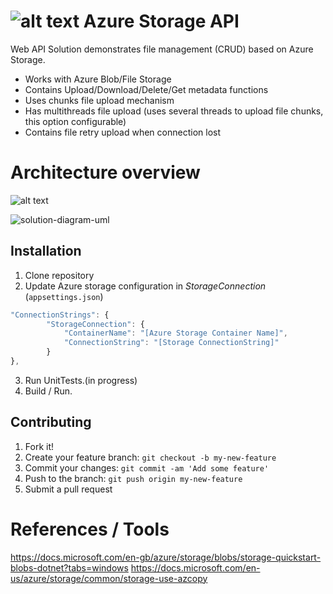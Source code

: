 
# ![alt text](https://raw.githubusercontent.com/Boriszn/AzureFileAPI/develop/assets/img/azure-storage-icon.png  "Azure Files Logo") Azure Storage API

Web API Solution demonstrates file management (CRUD) based on Azure Storage.

- Works with Azure Blob/File Storage
- Contains Upload/Download/Delete/Get metadata functions
- Uses chunks file upload mechanism 
- Has multithreads file upload (uses several threads to upload file chunks, this option configurable)
- Contains file retry upload when connection lost

# Architecture overview

![alt text](https://raw.githubusercontent.com/Boriszn/AzureFileAPI/develop/assets/img/solution-diagram.png  "Azure Files Logo")

![solution-diagram-uml](https://raw.githubusercontent.com/Boriszn/AzureFileAPI/develop/assets/img/solution-diagram-uml.png  "solution-diagram-uml")

## Installation

1. Clone repository
2. Update Azure storage configuration in _StorageConnection_ (`appsettings.json`) 
```javascript
"ConnectionStrings": {
        "StorageConnection": {
            "ContainerName": "[Azure Storage Container Name]",
            "ConnectionString": "[Storage ConnectionString]"
        }
},
```
3. Run UnitTests.(in progress)
4. Build / Run.

## Contributing

1. Fork it!
2. Create your feature branch: `git checkout -b my-new-feature`
3. Commit your changes: `git commit -am 'Add some feature'`
4. Push to the branch: `git push origin my-new-feature`
5. Submit a pull request

# References / Tools

https://docs.microsoft.com/en-gb/azure/storage/blobs/storage-quickstart-blobs-dotnet?tabs=windows 
https://docs.microsoft.com/en-us/azure/storage/common/storage-use-azcopy
